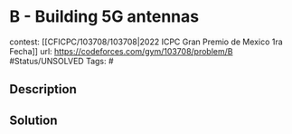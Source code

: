 # B - Building 5G antennas

contest: [[CFICPC/103708/103708|2022 ICPC Gran Premio de Mexico 1ra Fecha]]
url: https://codeforces.com/gym/103708/problem/B
#Status/UNSOLVED
Tags: #

## Description

## Solution

